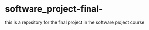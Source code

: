 # software_project-final-
this is a repository for the final project in the software project course 
